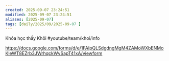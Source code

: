 ```yaml
---
created: 2025-09-07 23:24:51
modified: 2025-09-07 23:24:51
aliases: [2025-09-07]
tags: [daily/2025/09/2025-09-07 ]
---
```

Khóa học thầy Khôi #youtube/team/khoi/info

https://docs.google.com/forms/d/e/1FAIpQLSdgdngMgM4ZAMoWXbENMoKleWT8EZrb3JWrhqckWvSapT41xA/viewform

















